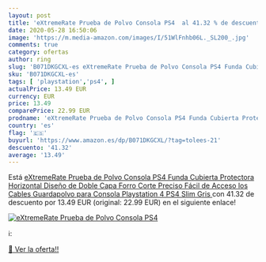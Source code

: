 ```yaml
---
layout: post
title: 'eXtremeRate Prueba de Polvo Consola PS4  al 41.32 % de descuento'
date: 2020-05-28 16:50:06
image: 'https://m.media-amazon.com/images/I/51WlFnhb06L._SL200_.jpg'
comments: true
category: ofertas
author: ring
slug: 'B071DKGCXL-es eXtremeRate Prueba de Polvo Consola PS4 Funda Cubierta...'
sku: 'B071DKGCXL-es'
tags: [ 'playstation','ps4', ]
actualPrice: 13.49 EUR
currency: EUR
price: 13.49
comparePrice: 22.99 EUR
prodname: 'eXtremeRate Prueba de Polvo Consola PS4 Funda Cubierta Protectora Horizontal Diseño de Doble Capa Forro Corte Preciso Fácil de Acceso los Cables Guardapolvo para Consola Playstation 4 PS4 Slim Gris '
country: 'es'
flag: '🇪🇸'
buyurl: 'https://www.amazon.es/dp/B071DKGCXL/?tag=tolees-21'
descuento: '41.32'
average: '13.49'
---
```


Está [eXtremeRate Prueba de Polvo Consola PS4 Funda Cubierta Protectora Horizontal Diseño de Doble Capa Forro Corte Preciso Fácil de Acceso los Cables Guardapolvo para Consola Playstation 4 PS4 Slim Gris ](https://www.amazon.es/dp/B071DKGCXL/?tag=tolees-21) con 41.32 de descuento por 13.49 EUR (original: 22.99 EUR) en el siguiente enlace!

[![eXtremeRate Prueba de Polvo Consola PS4 ](https://m.media-amazon.com/images/I/51WlFnhb06L._SL200_.jpg)](https://www.amazon.es/dp/B071DKGCXL/?tag=tolees-21)

ℹ️:


[🛒 Ver la oferta!!](https://www.amazon.es/dp/B071DKGCXL/?tag=tolees-21)
